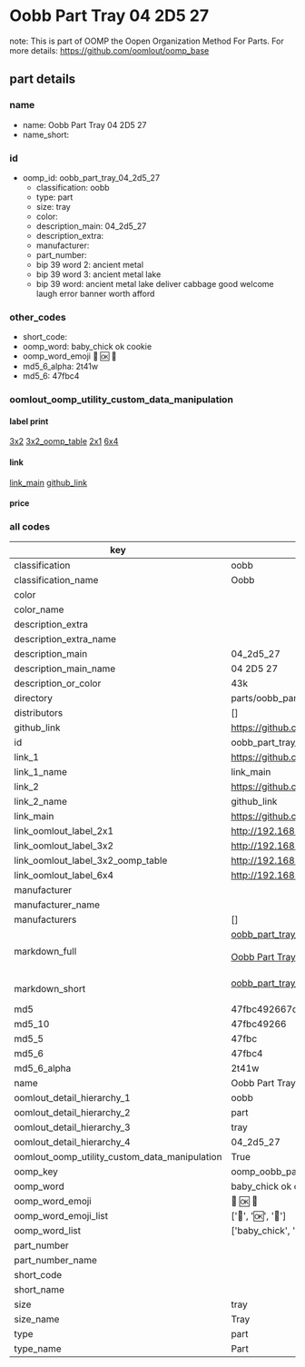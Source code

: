 # Oobb Part Tray 04 2D5 27  

note: This is part of OOMP the Oopen Organization Method For Parts. For more details: https://github.com/oomlout/oomp_base

##  part details





### name
* name: Oobb Part Tray 04 2D5 27
* name_short: 
### id
* oomp_id: oobb_part_tray_04_2d5_27
  * classification: oobb
  * type: part
  * size: tray
  * color: 
  * description_main: 04_2d5_27
  * description_extra: 
  * manufacturer: 
  * part_number: 
  * bip 39 word 2: ancient metal
  * bip 39 word 3: ancient metal lake
  * bip 39 word: ancient metal lake deliver cabbage good welcome laugh error banner worth afford

### other_codes
* short_code: 
* oomp_word: baby_chick ok cookie
* oomp_word_emoji :baby_chick: :ok: :cookie:
* md5_6_alpha: 2t41w
* md5_6: 47fbc4






### oomlout_oomp_utility_custom_data_manipulation
#### label print
[3x2](http://192.168.1.245:1112/?label=oomp%202t41w)
[3x2_oomp_table](http://192.168.1.107:1112/?label=oomp%202t41w)
[2x1](http://192.168.1.242:1112/?label=oomp%202t41w)
[6x4](http://192.168.1.55:1112/?label=oomp%202t41w)    

#### link

[link_main](https://github.com/oomlout/oomlout_oomp_current_version_messy/tree/main/parts/oobb_part_tray_04_2d5_27) [github_link](https://github.com/oomlout/oomlout_oomp_part_src/tree/main/parts/oobb_part_tray_04_2d5_27)                             

#### price







### all codes 
| key | value |  
| --- | --- |  
| classification | oobb |  
| classification_name | Oobb |  
| color |  |  
| color_name |  |  
| description_extra |  |  
| description_extra_name |  |  
| description_main | 04_2d5_27 |  
| description_main_name | 04 2D5 27 |  
| description_or_color | 43k |  
| directory | parts/oobb_part_tray_04_2d5_27 |  
| distributors | [] |  
| github_link | https://github.com/oomlout/oomlout_oomp_part_src/tree/main/parts/oobb_part_tray_04_2d5_27 |  
| id | oobb_part_tray_04_2d5_27 |  
| link_1 | https://github.com/oomlout/oomlout_oomp_current_version_messy/tree/main/parts/oobb_part_tray_04_2d5_27 |  
| link_1_name | link_main |  
| link_2 | https://github.com/oomlout/oomlout_oomp_part_src/tree/main/parts/oobb_part_tray_04_2d5_27 |  
| link_2_name | github_link |  
| link_main | https://github.com/oomlout/oomlout_oomp_current_version_messy/tree/main/parts/oobb_part_tray_04_2d5_27 |  
| link_oomlout_label_2x1 | http://192.168.1.242:1112/?label=oomp%202t41w |  
| link_oomlout_label_3x2 | http://192.168.1.245:1112/?label=oomp%202t41w |  
| link_oomlout_label_3x2_oomp_table | http://192.168.1.107:1112/?label=oomp%202t41w |  
| link_oomlout_label_6x4 | http://192.168.1.55:1112/?label=oomp%202t41w |  
| manufacturer |  |  
| manufacturer_name |  |  
| manufacturers | [] |  
| markdown_full | [oobb_part_tray_04_2d5_27](https://github.com/oomlout/oomlout_oomp_current_version_messy/tree/main/parts/oobb_part_tray_04_2d5_27)<br>[](https://github.com/oomlout/oomlout_oomp_current_version_messy/tree/main/parts/oobb_part_tray_04_2d5_27)<br>[Oobb Part Tray 04 2D5 27](https://github.com/oomlout/oomlout_oomp_current_version_messy/tree/main/parts/oobb_part_tray_04_2d5_27)<br><br> |  
| markdown_short | [oobb_part_tray_04_2d5_27](https://github.com/oomlout/oomlout_oomp_current_version_messy/tree/main/parts/oobb_part_tray_04_2d5_27)<br><br> |  
| md5 | 47fbc492667d9f29918fd3a0f9630044 |  
| md5_10 | 47fbc49266 |  
| md5_5 | 47fbc |  
| md5_6 | 47fbc4 |  
| md5_6_alpha | 2t41w |  
| name | Oobb Part Tray 04 2D5 27 |  
| oomlout_detail_hierarchy_1 | oobb |  
| oomlout_detail_hierarchy_2 | part |  
| oomlout_detail_hierarchy_3 | tray |  
| oomlout_detail_hierarchy_4 | 04_2d5_27 |  
| oomlout_oomp_utility_custom_data_manipulation | True |  
| oomp_key | oomp_oobb_part_tray_04_2d5_27 |  
| oomp_word | baby_chick ok cookie |  
| oomp_word_emoji | :baby_chick: :ok: :cookie: |  
| oomp_word_emoji_list | [':baby_chick:', ':ok:', ':cookie:'] |  
| oomp_word_list | ['baby_chick', 'ok', 'cookie'] |  
| part_number |  |  
| part_number_name |  |  
| short_code |  |  
| short_name |  |  
| size | tray |  
| size_name | Tray |  
| type | part |  
| type_name | Part |  

